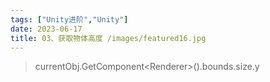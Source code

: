 ```yaml
---
tags: ["Unity进阶","Unity"]
date: 2023-06-17
title: 03、获取物体高度 /images/featured16.jpg
---
```

>  currentObj.GetComponent\<Renderer>().bounds.size.y
